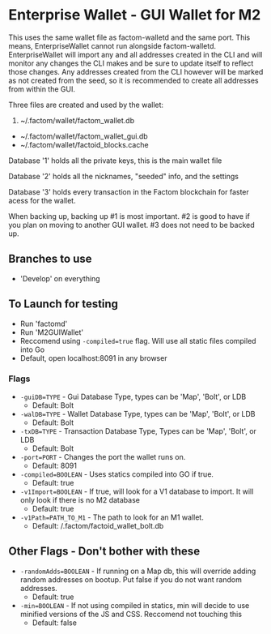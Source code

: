 # Enterprise Wallet - GUI Wallet for M2
This uses the same wallet file as factom-walletd and the same port. This means, EnterpriseWallet cannot run alongside factom-walletd. EnterpriseWallet will import any and all addresses created in the CLI and will monitor any changes the CLI makes and be sure to update itself to reflect those changes. Any addresses created from the CLI however will be marked as not created from the seed, so it is recommended to create all addresses from within the GUI.

Three files are created and used by the wallet:
 1. ~/.factom/wallet/factom_wallet.db
 - ~/.factom/wallet/factom_wallet_gui.db
 - ~/.factom/wallet/factoid_blocks.cache

Database '1' holds all the private keys, this is the main wallet file

Database '2' holds all the nicknames, "seeded" info, and the settings

Database '3' holds every transaction in the Factom blockchain for faster acess for the wallet.

When backing up, backing up #1 is most important. #2 is good to have if you plan on moving to another GUI wallet. #3 does not need to be backed up.


## Branches to use
 - 'Develop' on everything

## To Launch for testing
 - Run 'factomd'
 - Run 'M2GUIWallet'
  - Reccomend using ```-compiled=true``` flag. Will use all static files compiled into Go
 - Default, open localhost:8091 in any browser


### Flags
- ```-guiDB=TYPE``` - Gui Database Type, types can be 'Map', 'Bolt', or LDB
  - Default: Bolt
- ```-walDB=TYPE``` - Wallet Database Type, types can be 'Map', 'Bolt', or LDB
  - Default: Bolt
- ```-txDB=TYPE``` - Transaction Database Type, Types can be 'Map', 'Bolt', or LDB
  - Default: Bolt
- ```-port=PORT``` - Changes the port the wallet runs on.
  - Default: 8091
- ```-compiled=BOOLEAN``` - Uses statics compiled into GO if true.
  - Default: true
- ```-v1Import=BOOLEAN``` - If true, will look for a V1 database to import. It will only look if there is no M2 database
  - Default: true
- ```-v1Path=PATH_TO_M1``` - The path to look for an M1 wallet.
  - Default: /.factom/factoid_wallet_bolt.db

## Other Flags - Don't bother with these
- ```-randomAdds=BOOLEAN``` - If running on a Map db, this will override adding random addresses on bootup. Put false if you do not want random addresses.
  - Default: true
- ```-min=BOOLEAN``` - If not using compiled in statics, min will decide to use minified versions of the JS and CSS. Reccomend not touching this
  - Default: false
